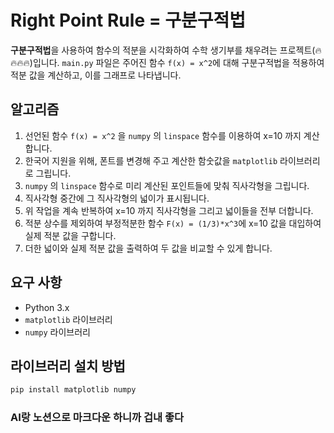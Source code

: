 # Right Point Rule = 구분구적법

**구분구적법**을 사용하여 함수의 적분을 시각화하여 수학 생기부를 채우려는 프로젝트(🔥🔥🔥🔥)입니다. `main.py` 파일은 주어진 함수 `f(x) = x^2`에 대해 구분구적법을 적용하여 적분 값을 계산하고, 이를 그래프로 나타냅니다.

## 알고리즘

1. 선언된 함수 `f(x) = x^2` 을 `numpy` 의  `linspace` 함수를 이용하여 x=10 까지 계산합니다.
2. 한국어 지원을 위해, 폰트를 변경해 주고 계산한 함숫값을 `matplotlib` 라이브러리로 그립니다.
3.  `numpy` 의  `linspace` 함수로 미리 계산된 포인트들에 맞춰 직사각형을 그립니다.
4. 직사각형 중간에 그 직사각형의 넓이가 표시됩니다.
5. 위 작업을 계속 반복하여 x=10 까지 직사각형을 그리고 넓이들을 전부 더합니다.
6. 적분 상수를 제외하여 부정적분한 함수 `F(x) = (1/3)*x^3`에 x=10 값을 대입하여 실제 적분 값을 구합니다.
7. 더한 넓이와 실제 적분 값을 출력하여 두 값을 비교할 수 있게 합니다.

## 요구 사항

- Python 3.x
- `matplotlib` 라이브러리
- `numpy` 라이브러리

## 라이브러리 설치 방법

```bash
pip install matplotlib numpy
```

### AI랑 노션으로 마크다운 하니까 겁내 좋다